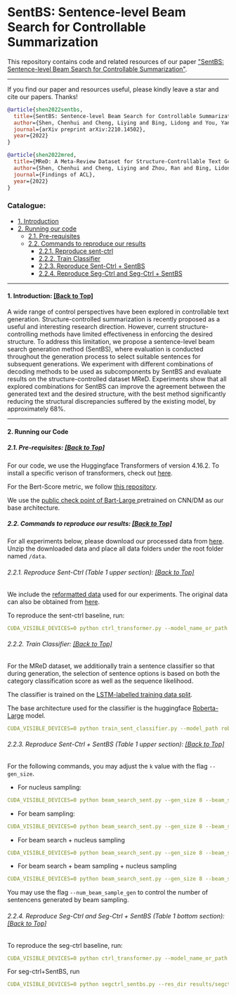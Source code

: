# SentBS: Sentence-level Beam Search for Controllable Summarization
<!-- **Authors**: Chenhui Shen, Liying Cheng, Lidong Bing, Yang You and Luo Si -->

This repository contains code and related resources of our paper ["SentBS: Sentence-level Beam Search for Controllable Summarization"](https://arxiv.org/abs/2210.14502).

<!-- :star2: Check out this awesome [[demo]](https://huggingface.co/spaces/joaogante/contrastive_search_generation) generously supported by Huggingface ([@huggingface](https://github.com/huggingface) :hugs:) which compares contrastive search with other popular decoding methods. Many thanks to Huggingface :hugs:!  -->


****
If you find our paper and resources useful, please kindly leave a star and cite our papers. Thanks!

```bibtex
@article{shen2022sentbs,
  title={SentBS: Sentence-level Beam Search for Controllable Summarization},
  author={Shen, Chenhui and Cheng, Liying and Bing, Lidong and You, Yang and Si, Luo},
  journal={arXiv preprint arXiv:2210.14502},
  year={2022}
}

@article{shen2022mred,
  title={MReD: A Meta-Review Dataset for Structure-Controllable Text Generation},
  author={Shen, Chenhui and Cheng, Liying and Zhou, Ran and Bing, Lidong and You, Yang and Si, Luo},
  journal={Findings of ACL},
  year={2022}
}
```

<!-- ****

### News:
* [2022/10/26] The paper "Contrastive Search Is What You Need For Neural Text Generation" is publicly released!

**** -->

<span id='all_catelogue'/>

### Catalogue:
* <a href='#introduction'>1. Introduction</a>
* <a href='#reproduce_examples'>2. Running our code</a>
    * <a href='#pre-requisites'>2.1. Pre-requisites</a>
    * <a href='#reproduce'>2.2. Commands to reproduce our results</a>
        * <a href='#sent-ctrl'>2.2.1. Reproduce sent-ctrl</a>
        * <a href='#classifier'>2.2.2. Train Classifier</a>
        * <a href='#sent-ctrl_sentbs'>2.2.3. Reproduce Sent-Ctrl + SentBS</a>
        * <a href='#seg-ctrl'>2.2.4. Reproduce Seg-Ctrl and Seg-Ctrl + SentBS </a>
    
****

<span id='introduction'/>

#### 1. Introduction: <a href='#all_catelogue'>[Back to Top]</a>

A wide range of control perspectives have been explored in controllable text generation. Structure-controlled summarization is recently proposed as a useful and interesting research direction. However, current structure-controlling methods have limited effectiveness in enforcing the desired structure. To address this limitation, we propose a sentence-level beam search generation method (SentBS), where evaluation is conducted throughout the generation process to select suitable sentences for subsequent generations. We experiment with different combinations of decoding methods to be used as subcomponents by SentBS and evaluate results on the structure-controlled dataset MReD. Experiments show that all explored combinations for SentBS can improve the agreement between the generated text and the desired structure, with the best method significantly reducing the structural discrepancies suffered by the existing model, by approximately 68%.

****


<span id='reproduce_examples'/>


#### 2. Running our Code


<span id='pre-requisites'/>

##### 2.1. Pre-requisites: <a href='#all_catelogue'>[Back to Top]</a>

For our code, we use the Huggingface Transformers of version 4.16.2. 
To install a specific verison of transformers, check out <a href="https://github.com/huggingface/transformers/blob/main/examples/README.md">here</a>.

For the Bert-Score metric, we follow <a href="https://github.com/Tiiiger/bert_score"> this repository</a>.

We use the <a href="https://huggingface.co/facebook/bart-large-cnn?text=The+tower+is+324+metres+%281%2C063+ft%29+tall%2C+about+the+same+height+as+an+81-storey+building%2C+and+the+tallest+structure+in+Paris.+Its+base+is+square%2C+measuring+125+metres+%28410+ft%29+on+each+side.+During+its+construction%2C+the+Eiffel+Tower+surpassed+the+Washington+Monument+to+become+the+tallest+man-made+structure+in+the+world%2C+a+title+it+held+for+41+years+until+the+Chrysler+Building+in+New+York+City+was+finished+in+1930.+It+was+the+first+structure+to+reach+a+height+of+300+metres.+Due+to+the+addition+of+a+broadcasting+aerial+at+the+top+of+the+tower+in+1957%2C+it+is+now+taller+than+the+Chrysler+Building+by+5.2+metres+%2817+ft%29.+Excluding+transmitters%2C+the+Eiffel+Tower+is+the+second+tallest+free-standing+structure+in+France+after+the+Millau+Viaduct."> public check point of Bart-Large </a> pretrained on CNN/DM as our base architecture.

##### 2.2. Commands to reproduce our results: <a href='#all_catelogue'>[Back to Top]</a>

For all experiments below, please download our processed data from <a href="https://drive.google.com/file/d/1U6EPGuFyTG6ZMsqIrHQb6pjoyZk_EMux/view?usp=sharing">here</a>.
Unzip the downloaded data and place all data folders under the root folder named ```/data```.

<span id='sent-ctrl'/>

###### 2.2.1. Reproduce Sent-Ctrl (Table 1 upper section): <a href='#all_catelogue'>[Back to Top]</a>

We include the <a href="https://drive.google.com/file/d/1U6EPGuFyTG6ZMsqIrHQb6pjoyZk_EMux/view?usp=sharing">reformatted data</a> used for our experiments. The original data can also be obtained from <a href="https://github.com/Shen-Chenhui/MReD/tree/master/summarization/abstractive/filtered_controlled_data">here</a>. 

To reproduce the sent-ctrl baseline, run:

```yaml
CUDA_VISIBLE_DEVICES=0 python ctrl_transformer.py --model_name_or_path facebook/bart-large-cnn --do_train --do_eval --do_predict --train_file data/original_clean/train_rate_concat_sent-ctrl.csv --validation_file data/original_clean/val_rate_concat_sent-ctrl.csv --test_file data/original_clean/test_rate_concat_sent-ctrl.csv --output_dir ./results/sentctrl_reproduced  --seed 0 --save_total_limit 3 --gen_target_max 800 --predict_with_generate --eval_steps 500 --max_source_length 2048
```

<span id='classifier'/>

###### 2.2.2. Train Classifier: <a href='#all_catelogue'>[Back to Top]</a>
For the MReD dataset, we additionally train a sentence classifier so that during generation, the selection of sentence options is based on both the category classification score as well as the sequence likelihood.

The classifier is trained on the <a href="https://drive.google.com/file/d/1U6EPGuFyTG6ZMsqIrHQb6pjoyZk_EMux/view?usp=sharing">LSTM-labelled training data split</a>.

The base architecture used for the classifier is the huggingface <a href="https://huggingface.co/roberta-large">Roberta-Large</a> model.
```yaml
CUDA_VISIBLE_DEVICES=0 python train_sent_classifier.py --model_path roberta-large
```

<span id='sent-ctrl_sentbs'/>

###### 2.2.3. Reproduce Sent-Ctrl + SentBS (Table 1 upper section): <a href='#all_catelogue'>[Back to Top]</a>

For the following commands, you may adjust the ```k``` value with the flag ```--gen_size```.
* For nucleus sampling:
```yaml
CUDA_VISIBLE_DEVICES=0 python beam_search_sent.py --gen_size 8 --beam_size 4 --top_p 0.9 --res_dir results/sampling --generation_model_path results/sentctrl_reproduced --test_file data/original_clean/test_rate_concat_sent-ctrl.csv --gen_mode sample --write --eval_rouge --load_classifier --classification_model_path <path_to_classification_model>
```

 <!-- 
 --generation_model_path ../ctrl-transformer/results/original_clean_extra_tokens/
 --classification_model_path /mnt/workspace/project/ecpe_transformer/mred_sentence_classification/roberta-large/
 --model_name_or_path /mnt/workspace/utils/huggingface_models/bart-large-cnn 
 -->

* For beam sampling:
```yaml
CUDA_VISIBLE_DEVICES=0 python beam_search_sent.py --gen_size 8 --beam_size 4 --top_p 0.9 --res_dir results/beam_sampling --generation_model_path results/sentctrl_reproduced --test_file data/original_clean/test_rate_concat_sent-ctrl.csv --gen_mode beam_sample --write --eval_rouge --load_classifier --classification_model_path <path_to_classification_model>
```

* For beam search + nucleus sampling
```yaml
CUDA_VISIBLE_DEVICES=0 python beam_search_sent.py --gen_size 8 --beam_size 4 --top_p 0.9 --res_dir results/mixed_bs_ns --generation_model_path results/sentctrl_reproduced --test_file data/original_clean/test_rate_concat_sent-ctrl.csv --gen_mode beam_search_sent --write --eval_rouge --load_classifier --classification_model_path <path_to_classification_model>
```


* For beam search + beam sampling + nucleus sampling

```yaml
CUDA_VISIBLE_DEVICES=0 python beam_search_sent.py --gen_size 8 --beam_size 4 --top_p 0.9 --res_dir results/mixed_all --generation_model_path results/sentctrl_reproduced --test_file data/original_clean/test_rate_concat_sent-ctrl.csv --gen_mode beam_search_sent  --beam_sample --write --eval_rouge --load_classifier --num_beam_sample_gen 4 --classification_model_path <path_to_classification_model>
```
You may use the flag ```--num_beam_sample_gen``` to control the number of sentencens generated by beam sampling. 


<span id='seg-ctrl'/>

###### 2.2.4. Reproduce Seg-Ctrl and Seg-Ctrl + SentBS (Table 1 bottom section): <a href='#all_catelogue'>[Back to Top]</a>

To reproduce the seg-ctrl baseline, run:

```yaml
CUDA_VISIBLE_DEVICES=0 python ctrl_transformer.py --model_name_or_path facebook/bart-large-cnn --do_train --do_eval --do_predict --train_file data/original_seg_clean/train.csv --validation_file data/original_seg_clean/val.csv --test_file data/original_seg_clean/test.csv --output_dir results/segctrl_reproduced  --seed 0 --save_total_limit 3 --gen_target_max 800 --predict_with_generate --eval_steps 500 --max_source_length 2048
```

For seg-ctrl+SentBS, run

```yaml
CUDA_VISIBLE_DEVICES=0 python segctrl_sentbs.py --res_dir results/segctrl_sentbs --generation_model_path results/segctrl_reproduced --test_file data/original_seg_clean/test.csv --gen_mode beam_search_sent --load_classifier --classification_model_path ../ecpe_transformer/mred_sentence_classification/roberta-large/ --gen_size 8 --beam_size 4 --beam_sample --eval_rouge --run_num 0 --write
```
